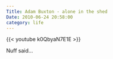 ```yaml
---
Title: Adam Buxton - alone in the shed
Date: 2010-06-24 20:58:00
category: life
---
```



{{< youtube k0QbyaN7E1E >}}


Nuff said...
